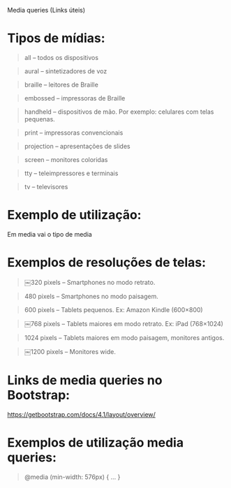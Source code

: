 Media queries (Links úteis)
 
# Tipos de mídias:

> all – todos os dispositivos 

> aural – sintetizadores de voz

> braille – leitores de Braille

> embossed – impressoras de Braille

> handheld – dispositivos de mão. Por exemplo: celulares com telas pequenas.

> print – impressoras convencionais

> projection – apresentações de slides

> screen – monitores coloridas

> tty – teleimpressores e terminais

> tv – televisores

# Exemplo de utilização:

<link rel="stylesheet" media="print" href="print.css" /> Em media vai o tipo de media

# Exemplos de resoluções de telas:

>    ￼320 pixels – Smartphones no modo retrato.

>   480 pixels – Smartphones no modo paisagem.

>    600 pixels – Tablets pequenos. Ex: Amazon Kindle (600×800)

>    ￼768 pixels – Tablets maiores em modo retrato. Ex: iPad (768×1024)

>    1024 pixels – Tablets maiores em modo paisagem, monitores antigos.

>    ￼1200 pixels – Monitores wide.

# Links de media queries no Bootstrap:

https://getbootstrap.com/docs/4.1/layout/overview/

# Exemplos de utilização media queries:

>    @media (min-width: 576px) { ... }